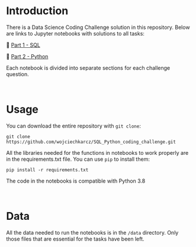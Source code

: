 # Introduction

There is a Data Science Coding Challenge solution in this repository. Below are links to Jupyter notebooks with solutions to all tasks:

📑 [Part 1 - SQL](https://github.com/wojciechkarcz/SQL_Python_coding_challenge/blob/master/part1_sql.ipynb) 

🐍 [Part 2 - Python](https://github.com/wojciechkarcz/SQL_Python_coding_challenge/blob/master/part2_python.ipynb)

Each notebook is divided into separate sections for each challenge question.

<br>

# Usage

You can download the entire repository with `git clone`:

`git clone https://github.com/wojciechkarcz/SQL_Python_coding_challenge.git`


All the libraries needed for the functions in notebooks to work properly are in the requirements.txt file.
You can use `pip` to install them:

`pip install -r requirements.txt`

The code in the notebooks is compatible with Python 3.8

<br>


# Data

All the data needed to run the notebooks is in the `/data` directory. Only those files that are essential for the tasks have been left.



